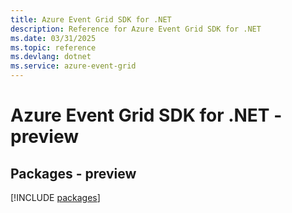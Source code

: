 ```yaml
---
title: Azure Event Grid SDK for .NET
description: Reference for Azure Event Grid SDK for .NET
ms.date: 03/31/2025
ms.topic: reference
ms.devlang: dotnet
ms.service: azure-event-grid
---
```

# Azure Event Grid SDK for .NET - preview
## Packages - preview
[!INCLUDE [packages](event-grid-index.md)]